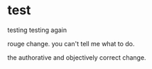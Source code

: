 # test
testing
testing again

rouge change. you can't tell me what to do.

the authorative and objectively correct change. 